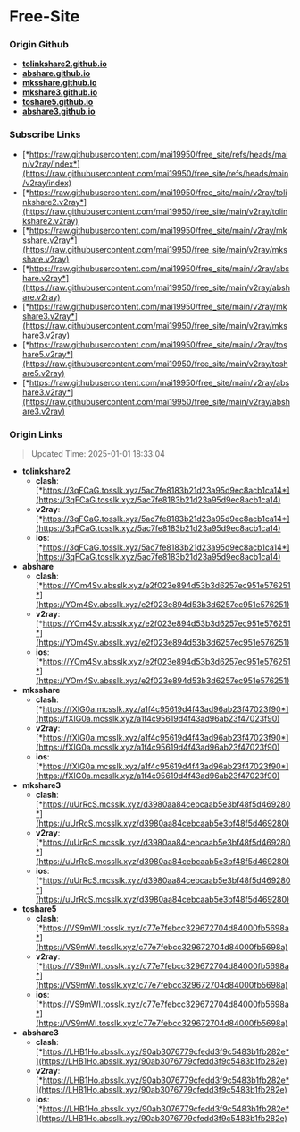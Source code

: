 # Free-Site

### Origin Github

- [**tolinkshare2.github.io**](https://github.com/tolinkshare2/tolinkshare2.github.io)
- [**abshare.github.io**](https://github.com/abshare/abshare.github.io)
- [**mksshare.github.io**](https://github.com/mksshare/mksshare.github.io)
- [**mkshare3.github.io**](https://github.com/mkshare3/mkshare3.github.io)
- [**toshare5.github.io**](https://github.com/toshare5/toshare5.github.io)
- [**abshare3.github.io**](https://github.com/abshare3/abshare3.github.io)

### Subscribe Links

- [*https://raw.githubusercontent.com/mai19950/free_site/refs/heads/main/v2ray/index*](https://raw.githubusercontent.com/mai19950/free_site/refs/heads/main/v2ray/index)
- [*https://raw.githubusercontent.com/mai19950/free_site/main/v2ray/tolinkshare2.v2ray*](https://raw.githubusercontent.com/mai19950/free_site/main/v2ray/tolinkshare2.v2ray)
- [*https://raw.githubusercontent.com/mai19950/free_site/main/v2ray/mksshare.v2ray*](https://raw.githubusercontent.com/mai19950/free_site/main/v2ray/mksshare.v2ray)
- [*https://raw.githubusercontent.com/mai19950/free_site/main/v2ray/abshare.v2ray*](https://raw.githubusercontent.com/mai19950/free_site/main/v2ray/abshare.v2ray)
- [*https://raw.githubusercontent.com/mai19950/free_site/main/v2ray/mkshare3.v2ray*](https://raw.githubusercontent.com/mai19950/free_site/main/v2ray/mkshare3.v2ray)
- [*https://raw.githubusercontent.com/mai19950/free_site/main/v2ray/toshare5.v2ray*](https://raw.githubusercontent.com/mai19950/free_site/main/v2ray/toshare5.v2ray)
- [*https://raw.githubusercontent.com/mai19950/free_site/main/v2ray/abshare3.v2ray*](https://raw.githubusercontent.com/mai19950/free_site/main/v2ray/abshare3.v2ray)

### Origin Links

> Updated Time: 2025-01-01 18:33:04

- **tolinkshare2**
  - **clash**: [*https://3qFCaG.tosslk.xyz/5ac7fe8183b21d23a95d9ec8acb1ca14*](https://3qFCaG.tosslk.xyz/5ac7fe8183b21d23a95d9ec8acb1ca14)
  - **v2ray**: [*https://3qFCaG.tosslk.xyz/5ac7fe8183b21d23a95d9ec8acb1ca14*](https://3qFCaG.tosslk.xyz/5ac7fe8183b21d23a95d9ec8acb1ca14)
  - **ios**: [*https://3qFCaG.tosslk.xyz/5ac7fe8183b21d23a95d9ec8acb1ca14*](https://3qFCaG.tosslk.xyz/5ac7fe8183b21d23a95d9ec8acb1ca14)
- **abshare**
  - **clash**: [*https://YOm4Sv.absslk.xyz/e2f023e894d53b3d6257ec951e576251*](https://YOm4Sv.absslk.xyz/e2f023e894d53b3d6257ec951e576251)
  - **v2ray**: [*https://YOm4Sv.absslk.xyz/e2f023e894d53b3d6257ec951e576251*](https://YOm4Sv.absslk.xyz/e2f023e894d53b3d6257ec951e576251)
  - **ios**: [*https://YOm4Sv.absslk.xyz/e2f023e894d53b3d6257ec951e576251*](https://YOm4Sv.absslk.xyz/e2f023e894d53b3d6257ec951e576251)
- **mksshare**
  - **clash**: [*https://fXIG0a.mcsslk.xyz/a1f4c95619d4f43ad96ab23f47023f90*](https://fXIG0a.mcsslk.xyz/a1f4c95619d4f43ad96ab23f47023f90)
  - **v2ray**: [*https://fXIG0a.mcsslk.xyz/a1f4c95619d4f43ad96ab23f47023f90*](https://fXIG0a.mcsslk.xyz/a1f4c95619d4f43ad96ab23f47023f90)
  - **ios**: [*https://fXIG0a.mcsslk.xyz/a1f4c95619d4f43ad96ab23f47023f90*](https://fXIG0a.mcsslk.xyz/a1f4c95619d4f43ad96ab23f47023f90)
- **mkshare3**
  - **clash**: [*https://uUrRcS.mcsslk.xyz/d3980aa84cebcaab5e3bf48f5d469280*](https://uUrRcS.mcsslk.xyz/d3980aa84cebcaab5e3bf48f5d469280)
  - **v2ray**: [*https://uUrRcS.mcsslk.xyz/d3980aa84cebcaab5e3bf48f5d469280*](https://uUrRcS.mcsslk.xyz/d3980aa84cebcaab5e3bf48f5d469280)
  - **ios**: [*https://uUrRcS.mcsslk.xyz/d3980aa84cebcaab5e3bf48f5d469280*](https://uUrRcS.mcsslk.xyz/d3980aa84cebcaab5e3bf48f5d469280)
- **toshare5**
  - **clash**: [*https://VS9mWI.tosslk.xyz/c77e7febcc329672704d84000fb5698a*](https://VS9mWI.tosslk.xyz/c77e7febcc329672704d84000fb5698a)
  - **v2ray**: [*https://VS9mWI.tosslk.xyz/c77e7febcc329672704d84000fb5698a*](https://VS9mWI.tosslk.xyz/c77e7febcc329672704d84000fb5698a)
  - **ios**: [*https://VS9mWI.tosslk.xyz/c77e7febcc329672704d84000fb5698a*](https://VS9mWI.tosslk.xyz/c77e7febcc329672704d84000fb5698a)
- **abshare3**
  - **clash**: [*https://LHB1Ho.absslk.xyz/90ab3076779cfedd3f9c5483b1fb282e*](https://LHB1Ho.absslk.xyz/90ab3076779cfedd3f9c5483b1fb282e)
  - **v2ray**: [*https://LHB1Ho.absslk.xyz/90ab3076779cfedd3f9c5483b1fb282e*](https://LHB1Ho.absslk.xyz/90ab3076779cfedd3f9c5483b1fb282e)
  - **ios**: [*https://LHB1Ho.absslk.xyz/90ab3076779cfedd3f9c5483b1fb282e*](https://LHB1Ho.absslk.xyz/90ab3076779cfedd3f9c5483b1fb282e)
